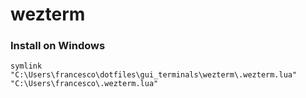 # wezterm

### Install on Windows

```
symlink  "C:\Users\francesco\dotfiles\gui_terminals\wezterm\.wezterm.lua" "C:\Users\francesco\.wezterm.lua"
```
